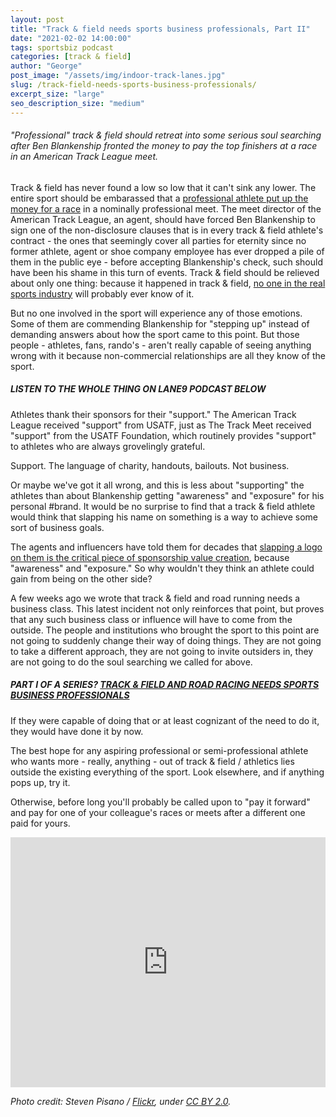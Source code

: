 ```yaml
---
layout: post
title: "Track & field needs sports business professionals, Part II"
date: "2021-02-02 14:00:00"
tags: sportsbiz podcast
categories: [track & field]
author: "George"
post_image: "/assets/img/indoor-track-lanes.jpg"
slug: /track-field-needs-sports-business-professionals/
excerpt_size: "large"
seo_description_size: "medium"
---
```


<h6>"Professional" track & field should retreat into some serious soul searching after Ben Blankenship fronted the money to pay the top finishers at a race in an American Track League meet.</h6>

Track & field has never found a low so low that it can't sink any lower. The entire sport should be embarassed that a [professional athlete put up the money for a race](https://www.letsrun.com/news/2021/01/american-track-league-2-recap-bryce-hoppel-runs-144-37-ryan-crouser-unleashes-another-monster-series/) in a nominally professional meet. The meet director of the American Track League, an agent, should have forced Ben Blankenship to sign one of the non-disclosure clauses that is in every track & field athlete's contract - the ones that seemingly cover all parties for eternity since no former athlete, agent or shoe company employee has ever dropped a pile of them in the public eye - before accepting Blankenship's check, such should have been his shame in this turn of events. Track & field should be relieved about only one thing: because it happened in track & field, [no one in the real sports industry](https://nalathletics.com/blog/2020/10/23/track-and-field-mainstream-sports-incuriosity) will probably ever know of it.

But no one involved in the sport will experience any of those emotions. Some of them are commending Blankenship for "stepping up" instead of demanding answers about how the sport came to this point. But those people - athletes, fans, rando's - aren't really capable of seeing anything wrong with it because non-commercial relationships are all they know of the sport.

##### LISTEN TO THE WHOLE THING ON LANE9 PODCAST BELOW

Athletes thank their sponsors for their "support." The American Track League received "support" from USATF, just as The Track Meet received "support" from the USATF Foundation, which routinely provides "support" to athletes who are always grovelingly grateful.

Support. The language of charity, handouts, bailouts. Not business.

Or maybe we've got it all wrong, and this is less about "supporting" the athletes than about Blankenship getting "awareness" and "exposure" for his personal #brand. It would be no surprise to find that a track & field athlete would think that slapping his name on something is a way to achieve some sort of business goals.

The agents and influencers have told them for decades that [slapping a logo on them is the critical piece of sponsorship value creation](https://nalathletics.com/blog/2020/12/04/sketchy-basic-sponsorship-the-track-meet), because "awareness" and "exposure." So why wouldn't they think an athlete could gain from being on the other side?

A few weeks ago we wrote that track & field and road running needs a business class. This latest incident not only reinforces that point, but proves that any such business class or influence will have to come from the outside. The people and institutions who brought the sport to this point are not going to suddenly change their way of doing things. They are not going to take a different approach, they are not going to invite outsiders in, they are not going to do the soul searching we called for above.

##### PART I OF A SERIES? [TRACK & FIELD AND ROAD RACING NEEDS SPORTS BUSINESS PROFESSIONALS](https://nalathletics.com/blog/2020/12/26/track-field-road-racing-need-sports-business-professionals)

If they were capable of doing that or at least cognizant of the need to do it, they would have done it by now.

The best hope for any aspiring professional or semi-professional athlete who wants more - really, anything - out of track & field / athletics lies outside the existing everything of the sport. Look elsewhere, and if anything pops up, try it.

Otherwise, before long you'll probably be called upon to "pay it forward" and pay for one of your colleague's races or meets after a different one paid for yours.

<iframe src="https://widget.spreaker.com/player?episode_id=43249364&theme=light&autoplay=false&playlist=false&cover_image_url=https%3A%2F%2Fd3wo5wojvuv7l.cloudfront.net%2Fimages.spreaker.com%2Foriginal%2Feef8ff6dd2977b5a2dd845b9257ecf43.jpg" width="100%" height="400px" frameborder="0"></iframe>

<em>Photo credit: Steven Pisano / [Flickr](https://flic.kr/p/dzfTzx), under [CC BY 2.0](https://creativecommons.org/licenses/by/2.0/).</em>
